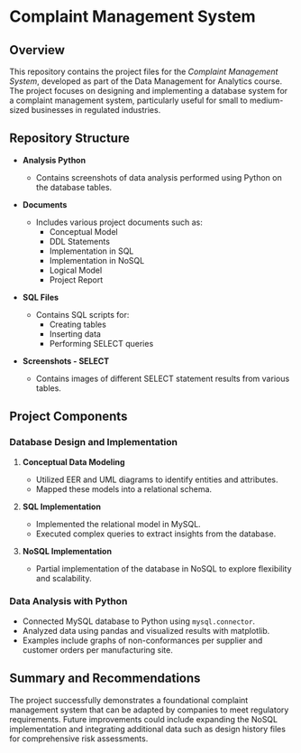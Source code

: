 # Complaint Management System

## Overview

This repository contains the project files for the *Complaint Management System*, developed as part of the Data Management for Analytics course. The project focuses on designing and implementing a database system for a complaint management system, particularly useful for small to medium-sized businesses in regulated industries.

## Repository Structure

- **Analysis Python**
  - Contains screenshots of data analysis performed using Python on the database tables.

- **Documents**
  - Includes various project documents such as:
    - Conceptual Model
    - DDL Statements
    - Implementation in SQL
    - Implementation in NoSQL
    - Logical Model
    - Project Report

- **SQL Files**
  - Contains SQL scripts for:
    - Creating tables
    - Inserting data
    - Performing SELECT queries

- **Screenshots - SELECT**
  - Contains images of different SELECT statement results from various tables.

## Project Components

### Database Design and Implementation

1. **Conceptual Data Modeling**
   - Utilized EER and UML diagrams to identify entities and attributes.
   - Mapped these models into a relational schema.

2. **SQL Implementation**
   - Implemented the relational model in MySQL.
   - Executed complex queries to extract insights from the database.

3. **NoSQL Implementation**
   - Partial implementation of the database in NoSQL to explore flexibility and scalability.

### Data Analysis with Python

- Connected MySQL database to Python using `mysql.connector`.
- Analyzed data using pandas and visualized results with matplotlib.
- Examples include graphs of non-conformances per supplier and customer orders per manufacturing site.

## Summary and Recommendations

The project successfully demonstrates a foundational complaint management system that can be adapted by companies to meet regulatory requirements. Future improvements could include expanding the NoSQL implementation and integrating additional data such as design history files for comprehensive risk assessments.

